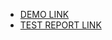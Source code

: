 - [DEMO LINK](https://PRO-GRAM-MER.github.io/layout_moyo-header/)
- [TEST REPORT LINK](https://PRO-GRAM-MER.github.io/layout_moyo-header/report/html_report/)
